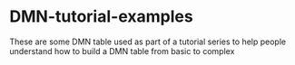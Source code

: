 # DMN-tutorial-examples
These are some DMN table used as part of a tutorial series to help people understand how to build a DMN table from basic to complex
